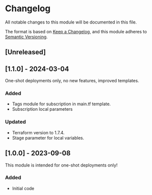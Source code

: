 # Changelog

All notable changes to this module will be documented in this file.

The format is based on [Keep a Changelog](https://keepachangelog.com/en/1.1.0/),
and this module adheres to [Semantic Versioning](https://semver.org/spec/v2.0.0.html).

## [Unreleased]


## [1.1.0] - 2024-03-04

One-shot deployments only, no new features, improved templates.

### Added

- Tags module for subscription in main.tf template.
- Subscription local parameters

### Updated

- Terraform version to 1.7.4.
- Stage parameter for local variables.

## [1.0.0] - 2023-09-08

This module is intended for one-shot deployments only!

### Added

- Initial code
